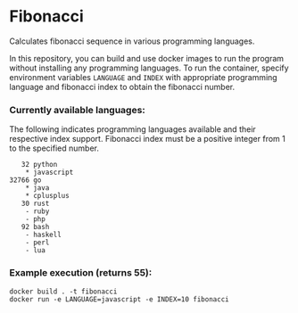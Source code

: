 # Fibonacci
Calculates fibonacci sequence in various programming languages.

In this repository, you can build and use docker images to run the program without installing any programming languages. To run the container, specify environment variables `LANGUAGE` and `INDEX` with appropriate programming language and fibonacci index to obtain the fibonacci number.

### Currently available languages:
The following indicates programming languages available and their respective index support. Fibonacci index must be a positive integer from 1 to the specified number.
```
   32 python
    * javascript
32766 go
    * java
    * cplusplus
   30 rust
    - ruby
    - php
   92 bash
    - haskell
    - perl
    - lua
```

### Example execution (returns 55):
```
docker build . -t fibonacci
docker run -e LANGUAGE=javascript -e INDEX=10 fibonacci
```
